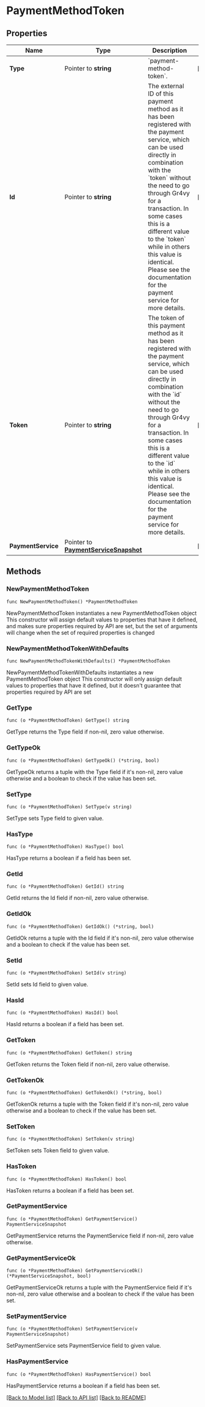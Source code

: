 # PaymentMethodToken

## Properties

Name | Type | Description | Notes
------------ | ------------- | ------------- | -------------
**Type** | Pointer to **string** | &#x60;payment-method-token&#x60;. | [optional] 
**Id** | Pointer to **string** | The external ID of this payment method as it has been registered with the payment service, which can be used directly in combination with the &#x60;token&#x60; without the need to go through Gr4vy for a transaction.  In some cases this is a different value to the &#x60;token&#x60; while in others this value is identical. Please see the documentation for the payment service for more details. | [optional] 
**Token** | Pointer to **string** | The token of this payment method as it has been registered with the payment service, which can be used directly in combination with the &#x60;id&#x60; without the need to go through Gr4vy for a transaction.  In some cases this is a different value to the &#x60;id&#x60; while in others this value is identical. Please see the documentation for the payment service for more details. | [optional] 
**PaymentService** | Pointer to [**PaymentServiceSnapshot**](PaymentService--Snapshot.md) |  | [optional] 

## Methods

### NewPaymentMethodToken

`func NewPaymentMethodToken() *PaymentMethodToken`

NewPaymentMethodToken instantiates a new PaymentMethodToken object
This constructor will assign default values to properties that have it defined,
and makes sure properties required by API are set, but the set of arguments
will change when the set of required properties is changed

### NewPaymentMethodTokenWithDefaults

`func NewPaymentMethodTokenWithDefaults() *PaymentMethodToken`

NewPaymentMethodTokenWithDefaults instantiates a new PaymentMethodToken object
This constructor will only assign default values to properties that have it defined,
but it doesn't guarantee that properties required by API are set

### GetType

`func (o *PaymentMethodToken) GetType() string`

GetType returns the Type field if non-nil, zero value otherwise.

### GetTypeOk

`func (o *PaymentMethodToken) GetTypeOk() (*string, bool)`

GetTypeOk returns a tuple with the Type field if it's non-nil, zero value otherwise
and a boolean to check if the value has been set.

### SetType

`func (o *PaymentMethodToken) SetType(v string)`

SetType sets Type field to given value.

### HasType

`func (o *PaymentMethodToken) HasType() bool`

HasType returns a boolean if a field has been set.

### GetId

`func (o *PaymentMethodToken) GetId() string`

GetId returns the Id field if non-nil, zero value otherwise.

### GetIdOk

`func (o *PaymentMethodToken) GetIdOk() (*string, bool)`

GetIdOk returns a tuple with the Id field if it's non-nil, zero value otherwise
and a boolean to check if the value has been set.

### SetId

`func (o *PaymentMethodToken) SetId(v string)`

SetId sets Id field to given value.

### HasId

`func (o *PaymentMethodToken) HasId() bool`

HasId returns a boolean if a field has been set.

### GetToken

`func (o *PaymentMethodToken) GetToken() string`

GetToken returns the Token field if non-nil, zero value otherwise.

### GetTokenOk

`func (o *PaymentMethodToken) GetTokenOk() (*string, bool)`

GetTokenOk returns a tuple with the Token field if it's non-nil, zero value otherwise
and a boolean to check if the value has been set.

### SetToken

`func (o *PaymentMethodToken) SetToken(v string)`

SetToken sets Token field to given value.

### HasToken

`func (o *PaymentMethodToken) HasToken() bool`

HasToken returns a boolean if a field has been set.

### GetPaymentService

`func (o *PaymentMethodToken) GetPaymentService() PaymentServiceSnapshot`

GetPaymentService returns the PaymentService field if non-nil, zero value otherwise.

### GetPaymentServiceOk

`func (o *PaymentMethodToken) GetPaymentServiceOk() (*PaymentServiceSnapshot, bool)`

GetPaymentServiceOk returns a tuple with the PaymentService field if it's non-nil, zero value otherwise
and a boolean to check if the value has been set.

### SetPaymentService

`func (o *PaymentMethodToken) SetPaymentService(v PaymentServiceSnapshot)`

SetPaymentService sets PaymentService field to given value.

### HasPaymentService

`func (o *PaymentMethodToken) HasPaymentService() bool`

HasPaymentService returns a boolean if a field has been set.


[[Back to Model list]](../README.md#documentation-for-models) [[Back to API list]](../README.md#documentation-for-api-endpoints) [[Back to README]](../README.md)


